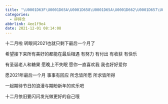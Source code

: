 ```yaml
---
title: "\U0001D63F\U0001D65A\U0001D658\U0001D65A\U0001D662\U0001D657\U0001D65A\U0001D667"
categories:
  - 碎碎念
abbrlink: 4ee1f9e4
date: 2021-12-01 08:14:08
---
```


十二月啦 转眼间2021也就只剩下最后一个月了

希望接下来所有美好的都能在最后相遇 有努力 有付出 有收获 有快乐 

有圣诞老人和糖果 愿晚上不失眠 愿你一直喜欢我 我也好好爱你 

愿2021年最后一个月 事事有回应 所念皆所愿 所求皆所得 

一起期待节日的浪漫与期盼新年的欢乐吧 

十二月依旧要闪闪发光做更好的自己哦 